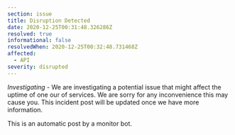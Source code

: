 ```yaml
---
section: issue
title: Disruption Detected
date: 2020-12-25T00:31:48.326286Z
resolved: true
informational: false
resolvedWhen: 2020-12-25T00:32:48.731468Z
affected:
  - API
severity: disrupted
---
```

*Investigating* - We are investigating a potential issue that might affect the uptime of one our of services. We are sorry for any inconvenience this may cause you. This incident post will be updated once we have more information.

This is an automatic post by a monitor bot.
        